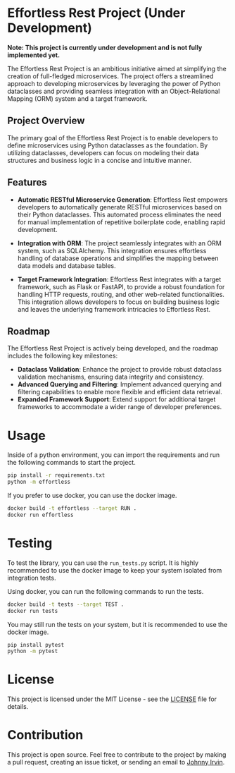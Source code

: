 # Effortless Rest Project (Under Development)

**Note: This project is currently under development and is not fully implemented yet.**

The Effortless Rest Project is an ambitious initiative aimed at simplifying the creation of full-fledged microservices. The project offers a streamlined approach to developing microservices by leveraging the power of Python dataclasses and providing seamless integration with an Object-Relational Mapping (ORM) system and a target framework.

## Project Overview
The primary goal of the Effortless Rest Project is to enable developers to define microservices using Python dataclasses as the foundation. By utilizing dataclasses, developers can focus on modeling their data structures and business logic in a concise and intuitive manner.

## Features
- **Automatic RESTful Microservice Generation**: Effortless Rest empowers developers to automatically generate RESTful microservices based on their Python dataclasses. This automated process eliminates the need for manual implementation of repetitive boilerplate code, enabling rapid development.

- **Integration with ORM**: The project seamlessly integrates with an ORM system, such as SQLAlchemy. This integration ensures effortless handling of database operations and simplifies the mapping between data models and database tables.

- **Target Framework Integration**: Effortless Rest integrates with a target framework, such as Flask or FastAPI, to provide a robust foundation for handling HTTP requests, routing, and other web-related functionalities. This integration allows developers to focus on building business logic and leaves the underlying framework intricacies to Effortless Rest.

## Roadmap
The Effortless Rest Project is actively being developed, and the roadmap includes the following key milestones:

- **Dataclass Validation**: Enhance the project to provide robust dataclass validation mechanisms, ensuring data integrity and consistency.
- **Advanced Querying and Filtering**: Implement advanced querying and filtering capabilities to enable more flexible and efficient data retrieval.
- **Expanded Framework Support**: Extend support for additional target frameworks to accommodate a wider range of developer preferences.

# Usage

Inside of a python environment, you can import the requirements and run the following commands to start the project.

```bash
pip install -r requirements.txt
python -m effortless
```

If you prefer to use docker, you can use the docker image.
```bash
docker build -t effortless --target RUN .
docker run effortless
```

# Testing
To test the library, you can use the `run_tests.py` script. It is highly recommended to use the docker image to keep your system isolated from integration tests.

Using docker, you can run the following commands to run the tests.
```bash
docker build -t tests --target TEST .
docker run tests
```

You may still run the tests on your system, but it is recommended to use the docker image.
```bash
pip install pytest
python -m pytest
```

# License

This project is licensed under the MIT License - see the [LICENSE](LICENSE) file for details.

# Contribution

This project is open source. Feel free to contribute to the project by making a pull request, creating an issue ticket, or sending an email to [Johnny Irvin](mailto:irvinjohnathan@gmail.com).
